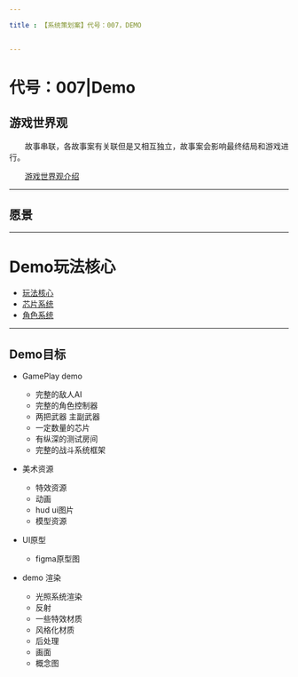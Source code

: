 ```yaml
---

title : 【系统策划案】代号：007，DEMO


---
```


# 代号：007|Demo


## 游戏世界观

&emsp;&emsp;故事串联，各故事案有关联但是又相互独立，故事案会影响最终结局和游戏进行。

&emsp;&emsp;[游戏世界观介绍](故事板.md)


---

## 愿景

---

# Demo玩法核心

- [玩法核心](核心玩法.md)
- [芯片系统](芯片模块/%E8%8A%AF%E7%89%87%E6%A8%A1%E5%9D%97.md)
- [角色系统](角色控制模块/%E8%A7%92%E8%89%B2%E6%8E%A7%E5%88%B6.md)

---

## Demo目标

- GamePlay demo
    - 完整的敌人AI
    - 完整的角色控制器
    - 两把武器 主副武器
    - 一定数量的芯片
    - 有纵深的测试房间
    - 完整的战斗系统框架

- 美术资源
    - 特效资源
    - 动画
    - hud ui图片
    - 模型资源

- UI原型
    - figma原型图

- demo 渲染
    - 光照系统渲染
    - 反射
    - 一些特效材质
    - 风格化材质
    - 后处理
    - 画面
    - 概念图

